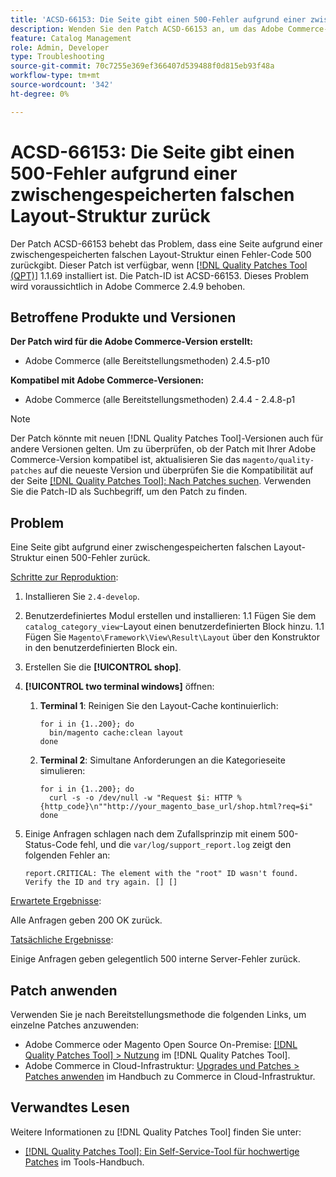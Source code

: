 ```yaml
---
title: 'ACSD-66153: Die Seite gibt einen 500-Fehler aufgrund einer zwischengespeicherten falschen Layout-Struktur zurück'
description: Wenden Sie den Patch ACSD-66153 an, um das Adobe Commerce-Problem zu beheben, bei dem eine Seite aufgrund einer zwischengespeicherten falschen Layout-Struktur einen Fehler-Code 500 zurückgibt.
feature: Catalog Management
role: Admin, Developer
type: Troubleshooting
source-git-commit: 70c7255e369ef366407d539488f0d815eb93f48a
workflow-type: tm+mt
source-wordcount: '342'
ht-degree: 0%

---
```



# ACSD-66153: Die Seite gibt einen 500-Fehler aufgrund einer zwischengespeicherten falschen Layout-Struktur zurück

Der Patch ACSD-66153 behebt das Problem, dass eine Seite aufgrund einer zwischengespeicherten falschen Layout-Struktur einen Fehler-Code 500 zurückgibt. Dieser Patch ist verfügbar, wenn [[!DNL Quality Patches Tool (QPT)]](/help/tools/quality-patches-tool/quality-patches-tool-to-self-serve-quality-patches.md) 1.1.69 installiert ist. Die Patch-ID ist ACSD-66153. Dieses Problem wird voraussichtlich in Adobe Commerce 2.4.9 behoben.

## Betroffene Produkte und Versionen

**Der Patch wird für die Adobe Commerce-Version erstellt:**

* Adobe Commerce (alle Bereitstellungsmethoden) 2.4.5-p10

**Kompatibel mit Adobe Commerce-Versionen:**

* Adobe Commerce (alle Bereitstellungsmethoden) 2.4.4 - 2.4.8-p1

>[!NOTE]
>
>Der Patch könnte mit neuen [!DNL Quality Patches Tool]-Versionen auch für andere Versionen gelten. Um zu überprüfen, ob der Patch mit Ihrer Adobe Commerce-Version kompatibel ist, aktualisieren Sie das `magento/quality-patches` auf die neueste Version und überprüfen Sie die Kompatibilität auf der Seite [[!DNL Quality Patches Tool]: Nach Patches suchen](https://experienceleague.adobe.com/tools/commerce-quality-patches/index.html?lang=de). Verwenden Sie die Patch-ID als Suchbegriff, um den Patch zu finden.

## Problem

Eine Seite gibt aufgrund einer zwischengespeicherten falschen Layout-Struktur einen 500-Fehler zurück.

<u>Schritte zur Reproduktion</u>:

1. Installieren Sie `2.4-develop`.
1. Benutzerdefiniertes Modul erstellen und installieren:
1.1 Fügen Sie dem `catalog_category_view`-Layout einen benutzerdefinierten Block hinzu.
1.1 Fügen Sie `Magento\Framework\View\Result\Layout` über den Konstruktor in den benutzerdefinierten Block ein.
1. Erstellen Sie die **[!UICONTROL shop]**.
1. **[!UICONTROL two terminal windows]** öffnen:
   1. **Terminal 1**: Reinigen Sie den Layout-Cache kontinuierlich:

      ```
      for i in {1..200}; do
        bin/magento cache:clean layout
      done
      ```

   1. **Terminal 2**: Simultane Anforderungen an die Kategorieseite simulieren:

      ```
      for i in {1..200}; do
        curl -s -o /dev/null -w "Request $i: HTTP %{http_code}\n""http://your_magento_base_url/shop.html?req=$i"
      done
      ```

1. Einige Anfragen schlagen nach dem Zufallsprinzip mit einem 500-Status-Code fehl, und die `var/log/support_report.log` zeigt den folgenden Fehler an:

   ```
   report.CRITICAL: The element with the "root" ID wasn't found. Verify the ID and try again. [] []
   ```

<u>Erwartete Ergebnisse</u>:

Alle Anfragen geben 200 OK zurück.

<u>Tatsächliche Ergebnisse</u>:

Einige Anfragen geben gelegentlich 500 interne Server-Fehler zurück.

## Patch anwenden

Verwenden Sie je nach Bereitstellungsmethode die folgenden Links, um einzelne Patches anzuwenden:

* Adobe Commerce oder Magento Open Source On-Premise: [[!DNL Quality Patches Tool] > Nutzung](/help/tools/quality-patches-tool/usage.md) im [!DNL Quality Patches Tool].
* Adobe Commerce in Cloud-Infrastruktur: [Upgrades und Patches > Patches anwenden](https://experienceleague.adobe.com/docs/commerce-cloud-service/user-guide/develop/upgrade/apply-patches.html?lang=de) im Handbuch zu Commerce in Cloud-Infrastruktur.

## Verwandtes Lesen

Weitere Informationen zu [!DNL Quality Patches Tool] finden Sie unter:

* [[!DNL Quality Patches Tool]: Ein Self-Service-Tool für hochwertige Patches](/help/tools/quality-patches-tool/quality-patches-tool-to-self-serve-quality-patches.md) im Tools-Handbuch.

